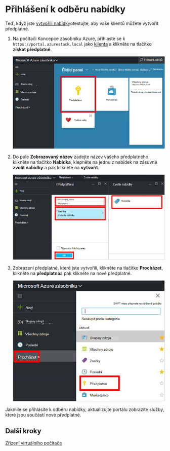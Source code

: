<properties
    pageTitle="Přihlášení k odběru nabídky a pak zřízení OM ve vrstvě Azure (klient) | Microsoft Azure"
    description="Jako ke klientovi informace o přihlášení k odběru nabídky a zřízení OM ve vrstvě Azure."
    services="azure-stack"
    documentationCenter=""
    authors="ErikjeMS"
    manager="byronr"
    editor=""/>

<tags
    ms.service="azure-stack"
    ms.workload="na"
    ms.tgt_pltfrm="na"
    ms.devlang="na"
    ms.topic="get-started-article"
    ms.date="09/26/2016"
    ms.author="erikje"/>

# <a name="subscribe-to-an-offer"></a>Přihlášení k odběru nabídky

Teď, když jste [vytvořili nabídky](azure-stack-create-offer.md)otestujte, aby vaše klientů můžete vytvořit předplatné.

1.  Na počítači Koncepce zásobníku Azure, přihlaste se k `https://portal.azurestack.local` jako [klienta](azure-stack-connect-azure-stack.md#log-in-as-a-tenant) a klikněte na tlačítko **získat předplatné**.

    ![](media/azure-stack-subscribe-plan-provision-vm/image01.png)

2.  Do pole **Zobrazovaný název** zadejte název vašeho předplatného klikněte na tlačítko **Nabídka**, klepněte na jednu z nabídek na zásuvné **zvolit nabídky** a pak klikněte na **vytvořit**.

    ![](media/azure-stack-subscribe-plan-provision-vm/image02.png)

4.  Zobrazení předplatné, které jste vytvořili, klikněte na tlačítko **Procházet**, klikněte na **předplatná**a pak klikněte na nové předplatné.  

    ![](media/azure-stack-subscribe-plan-provision-vm/image03.png)


Jakmile se přihlásíte k odběru nabídky, aktualizujte portálu zobrazíte služby, které jsou součástí nové předplatné.




## <a name="next-steps"></a>Další kroky

[Zřízení virtuálního počítače](azure-stack-provision-vm.md)
